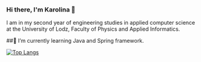 ### Hi there, I'm Karolina 👋

I am in my second year of engineering studies in applied computer science at the University of Lodz, Faculty of Physics and Applied Informatics.

##🌱 I’m currently learning Java and Spring framework.

[![Top Langs](https://github-readme-stats.vercel.app/api/top-langs/?username=Ayiraa)](https://github.com/anuraghazra/github-readme-stats)

<!--
**Ayiraa/Ayiraa** is a ✨ _special_ ✨ repository because its `README.md` (this file) appears on your GitHub profile.

Here are some ideas to get you started:

- 🔭 I’m currently working on ...
- 🌱 I’m currently learning ...
- 👯 I’m looking to collaborate on ...
- 🤔 I’m looking for help with ...
- 💬 Ask me about ...
- 📫 How to reach me: ...
- 😄 Pronouns: ...
- ⚡ Fun fact: ...
-->

